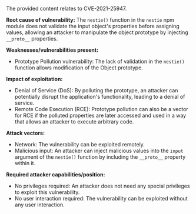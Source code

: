 The provided content relates to CVE-2021-25947.

**Root cause of vulnerability:**
The `nestie()` function in the `nestie` npm module does not validate the input object's properties before assigning values, allowing an attacker to manipulate the object prototype by injecting `__proto__` properties.

**Weaknesses/vulnerabilities present:**
- Prototype Pollution vulnerability: The lack of validation in the `nestie()` function allows modification of the Object prototype.

**Impact of exploitation:**
- Denial of Service (DoS): By polluting the prototype, an attacker can potentially disrupt the application's functionality, leading to a denial of service.
- Remote Code Execution (RCE): Prototype pollution can also be a vector for RCE if the polluted properties are later accessed and used in a way that allows an attacker to execute arbitrary code.

**Attack vectors:**
- Network: The vulnerability can be exploited remotely.
- Malicious input: An attacker can inject malicious values into the `input` argument of the `nestie()` function by including the `__proto__` property within it.

**Required attacker capabilities/position:**
- No privileges required: An attacker does not need any special privileges to exploit this vulnerability.
- No user interaction required: The vulnerability can be exploited without any user interaction.